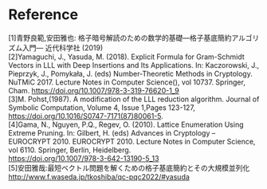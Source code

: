 

# Reference
[1]青野良範,安田雅也: 格子暗号解読のための数学的基礎―格子基底簡約アルゴリズム入門― 近代科学社 (2019)  
[2]Yamaguchi, J., Yasuda, M. (2018). Explicit Formula for Gram-Schmidt Vectors in LLL with Deep Insertions and Its Applications. In: Kaczorowski, J., Pieprzyk, J., Pomykała, J. (eds) Number-Theoretic Methods in Cryptology. NuTMiC 2017. Lecture Notes in Computer Science(), vol 10737. Springer, Cham. https://doi.org/10.1007/978-3-319-76620-1_9  
[3]M. Pohst,(1987). A modification of the LLL reduction algorithm. Journal of Symbolic Computation, Volume 4, Issue 1,Pages 123-127,  
https://doi.org/10.1016/S0747-7171(87)80061-5.  
[4]Gama, N., Nguyen, P.Q., Regev, O. (2010). Lattice Enumeration Using Extreme Pruning. In: Gilbert, H. (eds) Advances in Cryptology – EUROCRYPT 2010. EUROCRYPT 2010. Lecture Notes in Computer Science, vol 6110. Springer, Berlin, Heidelberg.   
https://doi.org/10.1007/978-3-642-13190-5_13  
[5]安田雅哉:最短ベクトル問題を解くための格子基底簡約とその大規模並列化  
http://www.f.waseda.jp/tkoshiba/qc-pqc2022/#yasuda
